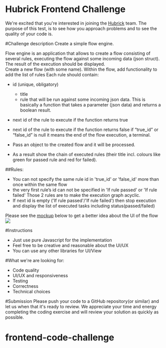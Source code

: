 Hubrick Frontend Challenge
========================

We're excited that you're interested in joining the [Hubrick](https://hubrick.com/) team. 
The purpose of this test, is to see how you approach problems and to see the quality of your code is.

#Challenge description
Create a simple flow engine.

Flow engine is an application that allows to create a flow consisting of several rules, executing the flow against some incoming data (json struct). The result of the execution should be displayed.  
Create a new flow (with some name). 
Within the flow, add functionality to add the list of rules
	Each rule should contain:
- id (unique, obligatory)
	- title
	- rule that will be run against some incoming json data. This is basically a function that takes a parameter (json data) and returns a boolean result.
- next id of the rule to execute if the function returns true
- next id of the rule to execute if the function returns false
	if “true_id” or “false_id” is null it means the end of the flow execution, a terminal.

- Pass an object to the created flow and it will be processed. 
- As a result show the chain of executed rules (their title incl. colours like green for passed rule and red for failed).

##Rules:
- You can not specify the same rule id in 'true_id' or 'false_id' more than once within the same flow
-  the very first rule’s id can not be specified in 'If rule passed' or 'If rule failed'
Those 2 rules are to make the execution graph acyclic.
- If next id is empty ('If rule passed'/'If rule failed') then stop execution and display the list of executed tasks including status(passed/failed)

Please see the [mockup](https://raw.githubusercontent.com/hubrick/frontend-code-challenge/master/frontend-challenge-flow-mockup.png) below to get a better idea about the UI of the flow
![](https://raw.githubusercontent.com/hubrick/frontend-code-challenge/master/frontend-challenge-flow-mockup.png)

#Instructions
- Just use pure Javascript for the implementation
- Feel free to be creative and reasonable about the UI/UX
- You can use any other libraries for UI/View

#What we're are looking for:
- Code quality
- UI/UX and responsiveness
- Testing
- Correctness
- Technical choices

#Submission
Please push your code to a GitHub repository(or similar) and let us when that it's ready to review. We appreciate your time and energy completing the coding exercise and will review your solution as quickly as possible.
# frontend-code-challenge
